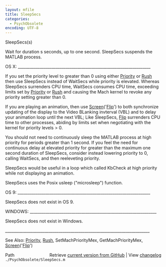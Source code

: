 ```yaml
---
layout: mfile
title: SleepSecs
categories:
  - PsychObsolete
encoding: UTF-8
---
```


SleepSecs\(s\)

Wait for duration s seconds, up to one second.  SleepSecs suspends the
MATLAB process.

OS X: \_\_\_\_\_\_\_\_\_\_\_\_\_\_\_\_\_\_\_\_\_\_\_\_\_\_\_\_\_\_\_\_\_\_\_\_\_\_\_\_\_\_\_\_\_\_\_\_\_\_\_\_\_\_\_\_\_\_\_\_\_\_\_\_\_\_\_

If you set the priority level to greater than 0 using either [Priority](/docs/Priority) or
[Rush](/docs/Rush) then use SleepSecs instead of WaitSecs while priority is elevated.
Whereas SleepSecs surrenders CPU time,  WaitSecs consumes CPU time,
exceeding limits set by [Priority](/docs/Priority) or [Rush](/docs/Rush) and causing the Mach kernel to
revoke any priority setting greater than 0.

If you are playing an animation, then use [Screen](/docs/Screen)\('[Flip](/docs/Flip)'\) to both
synchronize updating of the display to the Video BLanking invterval \(VBL\)
and to delay your animation loop until the next VBL; Like SleepSecs, [Flip](/docs/Flip)
surrenders CPU time to other processes, abiding by limits set when
negotiating with the kernel for priority levels \> 0.

You should not need to continuously sleep the MATLAB process at high
priority for periods greater than 1 second.  If you feel the need for
continuous  delay at elevated priority for greater than the maximum one
second duration of SleepSecs, consider instead lowering priority to 0,
calling WaitSecs, and then reeleveting priority.

SleepSecs would be useful in a loop which called KbCheck at high priority
while not displaying an animation.

SleepSecs uses the Posix usleep \("microsleep"\) function.

OS 9: \_\_\_\_\_\_\_\_\_\_\_\_\_\_\_\_\_\_\_\_\_\_\_\_\_\_\_\_\_\_\_\_\_\_\_\_\_\_\_\_\_\_\_\_\_\_\_\_\_\_\_\_\_\_\_\_\_\_\_\_\_\_\_\_\_\_\_

SleepSecs does not exist in OS 9.

WINDOWS: \_\_\_\_\_\_\_\_\_\_\_\_\_\_\_\_\_\_\_\_\_\_\_\_\_\_\_\_\_\_\_\_\_\_\_\_\_\_\_\_\_\_\_\_\_\_\_\_\_\_\_\_\_\_\_\_\_\_\_\_\_\_\_\_

SleepSecs does not exist in Windows.

\_\_\_\_\_\_\_\_\_\_\_\_\_\_\_\_\_\_\_\_\_\_\_\_\_\_\_\_\_\_\_\_\_\_\_\_\_\_\_\_\_\_\_\_\_\_\_\_\_\_\_\_\_\_\_\_\_\_\_\_\_\_\_\_\_\_\_\_\_\_\_\_\_

See Also: [Priority](/docs/Priority), [Rush](/docs/Rush), SetMachPriorityMex, GetMachPriorityMex, [Screen](/docs/Screen)\('[Flip](/docs/Flip)'\)



<div class="code_header" style="text-align:right;">
  <span style="float:left;">Path&nbsp;&nbsp;</span> <span class="counter">Retrieve <a href=
  "https://raw.github.com/Psychtoolbox-3/Psychtoolbox-3/beta/./PsychObsolete/SleepSecs.m">current version from GitHub</a> | View <a href=
  "https://github.com/Psychtoolbox-3/Psychtoolbox-3/commits/beta/./PsychObsolete/SleepSecs.m">changelog</a></span>
</div>
<div class="code">
  <code>./PsychObsolete/SleepSecs.m</code>
</div>
